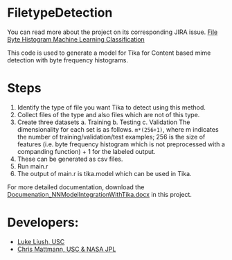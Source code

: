 # FiletypeDetection
You can read more about the project on its corresponding JIRA issue. [File Byte Histogram Machine Learning Classification](https://issues.apache.org/jira/browse/TIKA-1582)

This code is used to generate a model for Tika for Content based mime detection with byte frequency histograms. 

# Steps
 1. Identify the type of file you want Tika to detect using this method.
 2. Collect files of the type and also files which are not of this type.
 3. Create three datasets
     a. Training
     b. Testing
     c. Validation 
    The dimensionality for each set is as follows.
    ```m*(256+1)```, where m indicates the number of training/validation/test examples; 256 is the size of features (i.e. byte     frequency histogram which is not preprocessed with a companding function) + 1 for the labeled output.
 4. These can be generated as csv files. 
 5. Run main.r
 6. The output of main.r is tika.model which can be used in Tika.

For more detailed documentation, download the [Documenation_NNModelIntegrationWithTika.docx](http://github.com/USCDataScience/filetypeDetection/tree/master/Documenation_NNModelIntegrationWithTika.docx) in this project.


# Developers: 
* [Luke Liush, USC](http://github.com/LukeLiush)
* [Chris Mattmann, USC & NASA JPL](http://sunset.usc.edu/~mattmann/)


